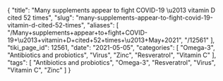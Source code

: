 {
    "title": "Many supplements appear to fight COVID-19 \u2013 vitamin D cited 52 times",
    "slug": "many-supplements-appear-to-fight-covid-19-vitamin-d-cited-52-times",
    "aliases": [
        "/Many+supplements+appear+to+fight+COVID-19+\u2013+vitamin+D+cited+52+times+\u2013+May+2021",
        "/12561"
    ],
    "tiki_page_id": 12561,
    "date": "2021-05-05",
    "categories": [
        "Omega-3",
        "Antibiotics and probiotics",
        "Virus",
        "Zinc",
        "Resveratrol",
        "Vitamin C"
    ],
    "tags": [
        "Antibiotics and probiotics",
        "Omega-3",
        "Resveratrol",
        "Virus",
        "Vitamin C",
        "Zinc"
    ]
}